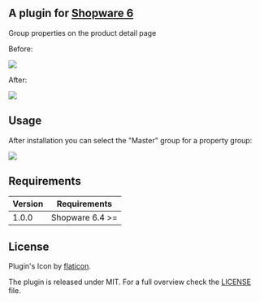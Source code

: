 ## A plugin for [Shopware 6](https://github.com/shopware/platform)

Group properties on the product detail page

Before:

![](https://i.imgur.com/MA9xFPr.png)

After:

![](https://i.imgur.com/KMxN235.png)

## Usage

After installation you can select the "Master" group for a property group:

![](https://i.imgur.com/CkaZM0j.png)

## Requirements

| Version 	| Requirements               	|
|---------	|----------------------------	|
| 1.0.0    	| Shopware 6.4 >=	            |

## License

Plugin's Icon by [flaticon](https://www.flaticon.com).

The plugin is released under MIT. For a full overview check the [LICENSE](./LICENSE) file.
